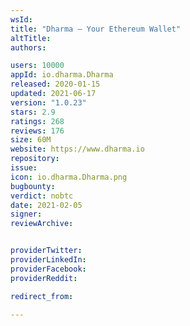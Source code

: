 ```yaml
---
wsId: 
title: "Dharma — Your Ethereum Wallet"
altTitle: 
authors:

users: 10000
appId: io.dharma.Dharma
released: 2020-01-15
updated: 2021-06-17
version: "1.0.23"
stars: 2.9
ratings: 268
reviews: 176
size: 60M
website: https://www.dharma.io
repository: 
issue: 
icon: io.dharma.Dharma.png
bugbounty: 
verdict: nobtc
date: 2021-02-05
signer: 
reviewArchive:


providerTwitter: 
providerLinkedIn: 
providerFacebook: 
providerReddit: 

redirect_from:

---
```



